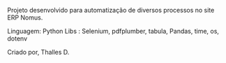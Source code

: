 Projeto desenvolvido para automatização de diversos processos no site ERP Nomus.

Linguagem: Python
Libs : Selenium, pdfplumber, tabula, Pandas, time, os, dotenv

Criado por, Thalles D.
